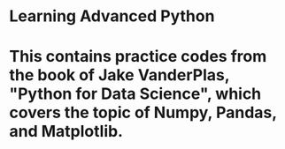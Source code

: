 # Learning Advanced Python
# This contains practice codes from the book of Jake VanderPlas, "Python for Data Science", which covers the topic of Numpy, Pandas, and Matplotlib.
